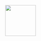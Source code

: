 <div id="header" align="center">
  <img src="[https://media.giphy.com/media/M9gbBd9nbDrOTu1Mqx/giphy.gif](https://cdn.discordapp.com/avatars/895722260726440007/20c9e367d57c7973a7464b3ca4571df6?size=1024)" width="100"/>
</div>
